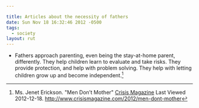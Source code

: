 ```yaml
---

title: Articles about the necessity of fathers
date: Sun Nov 18 16:32:46 2012 -0500
tags:
  - society
layout: rut
---
```



* Fathers approach parenting, even being the stay-at-home parent, differently.  They help children learn to evaluate and take risks.  They provide protection, and help with problem solving.  They help with letting children grow up and become independent.[^20121218-1]

[^20121218-1]: Ms. Jenet Erickson.  "Men Don’t Mother"  [Crisis Magazine](http://www.crisismagazine.com)  Last Viewed 2012-12-18.  <http://www.crisismagazine.com/2012/men-dont-mother>

